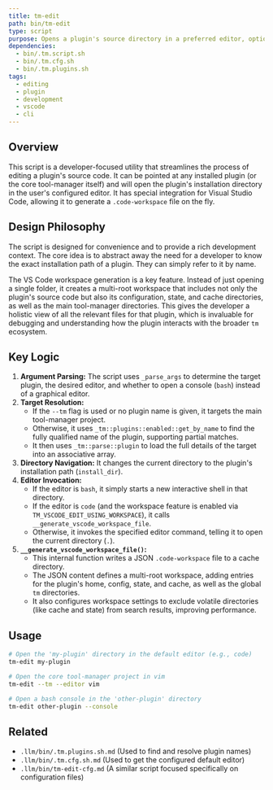 ```yaml
---
title: tm-edit
path: bin/tm-edit
type: script
purpose: Opens a plugin's source directory in a preferred editor, optionally generating a VS Code workspace for a better development experience.
dependencies:
  - bin/.tm.script.sh
  - bin/.tm.cfg.sh
  - bin/.tm.plugins.sh
tags:
  - editing
  - plugin
  - development
  - vscode
  - cli
---
```


## Overview
This script is a developer-focused utility that streamlines the process of editing a plugin's source code. It can be pointed at any installed plugin (or the core tool-manager itself) and will open the plugin's installation directory in the user's configured editor. It has special integration for Visual Studio Code, allowing it to generate a `.code-workspace` file on the fly.

## Design Philosophy
The script is designed for convenience and to provide a rich development context. The core idea is to abstract away the need for a developer to know the exact installation path of a plugin. They can simply refer to it by name.

The VS Code workspace generation is a key feature. Instead of just opening a single folder, it creates a multi-root workspace that includes not only the plugin's source code but also its configuration, state, and cache directories, as well as the main tool-manager directories. This gives the developer a holistic view of all the relevant files for that plugin, which is invaluable for debugging and understanding how the plugin interacts with the broader `tm` ecosystem.

## Key Logic
1.  **Argument Parsing:** The script uses `_parse_args` to determine the target plugin, the desired editor, and whether to open a console (`bash`) instead of a graphical editor.
2.  **Target Resolution:**
    -   If the `--tm` flag is used or no plugin name is given, it targets the main tool-manager project.
    -   Otherwise, it uses `_tm::plugins::enabled::get_by_name` to find the fully qualified name of the plugin, supporting partial matches.
    -   It then uses `_tm::parse::plugin` to load the full details of the target into an associative array.
3.  **Directory Navigation:** It changes the current directory to the plugin's installation path (`install_dir`).
4.  **Editor Invocation:**
    -   If the editor is `bash`, it simply starts a new interactive shell in that directory.
    -   If the editor is `code` (and the workspace feature is enabled via `TM_VSCODE_EDIT_USING_WORKSPACE`), it calls `__generate_vscode_workspace_file`.
    -   Otherwise, it invokes the specified editor command, telling it to open the current directory (`.`).
5.  **`__generate_vscode_workspace_file()`:**
    -   This internal function writes a JSON `.code-workspace` file to a cache directory.
    -   The JSON content defines a multi-root workspace, adding entries for the plugin's home, config, state, and cache, as well as the global `tm` directories.
    -   It also configures workspace settings to exclude volatile directories (like cache and state) from search results, improving performance.

## Usage
```bash
# Open the 'my-plugin' directory in the default editor (e.g., code)
tm-edit my-plugin

# Open the core tool-manager project in vim
tm-edit --tm --editor vim

# Open a bash console in the 'other-plugin' directory
tm-edit other-plugin --console
```

## Related
-   `.llm/bin/.tm.plugins.sh.md` (Used to find and resolve plugin names)
-   `.llm/bin/.tm.cfg.sh.md` (Used to get the configured default editor)
-   `.llm/bin/tm-edit-cfg.md` (A similar script focused specifically on configuration files)